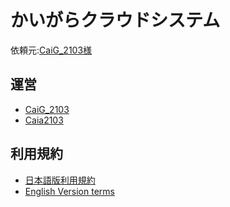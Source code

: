 # かいがらクラウドシステム
依頼元:[CaiG_2103様](https://scratch.mit.edu/users/caig_2103)
## 運営
- [CaiG_2103](https://scratch.mit.edu/users/caig_2103)
- [Caia2103](https://github.com)
## 利用規約
- [日本語版利用規約](terms_ja.md)
- [English Version terms](terms_en.md)
